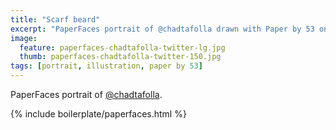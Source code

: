 ```yaml
---
title: "Scarf beard"
excerpt: "PaperFaces portrait of @chadtafolla drawn with Paper by 53 on an iPad."
image: 
  feature: paperfaces-chadtafolla-twitter-lg.jpg
  thumb: paperfaces-chadtafolla-twitter-150.jpg
tags: [portrait, illustration, paper by 53]
---
```


PaperFaces portrait of [@chadtafolla](http://twitter.com/chadtafolla).

{% include boilerplate/paperfaces.html %}